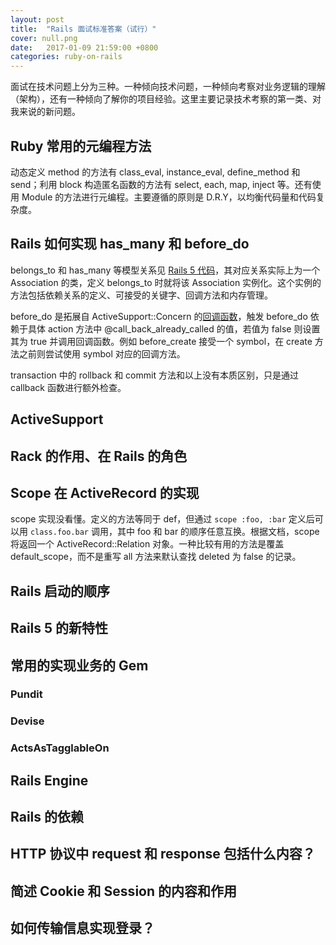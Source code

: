 ```yaml
---
layout: post
title:  "Rails 面试标准答案（试行）"
cover: null.png
date:   2017-01-09 21:59:00 +0800
categories: ruby-on-rails
---
```


面试在技术问题上分为三种。一种倾向技术问题，一种倾向考察对业务逻辑的理解（架构），还有一种倾向了解你的项目经验。这里主要记录技术考察的第一类、对我来说的新问题。

## Ruby 常用的元编程方法

动态定义 method 的方法有 class\_eval, instance\_eval, define\_method 和 send；利用 block 构造匿名函数的方法有 select, each, map, inject 等。还有使用 Module 的方法进行元编程。主要遵循的原则是 D.R.Y，以均衡代码量和代码复杂度。

## Rails 如何实现 has\_many 和 before\_do

belongs\_to 和 has\_many 等模型关系见 [Rails 5 代码](https://github.com/rails/rails/blob/5-0-stable/activerecord/lib/active_record/associations.rb)，其对应关系实际上为一个 Association 的类，定义 belongs\_to 时就将该 Association 实例化。这个实例的方法包括依赖关系的定义、可接受的关键字、回调方法和内存管理。

before\_do 是拓展自 ActiveSupport::Concern 的[回调函数](https://github.com/rails/rails/blob/5-0-stable/activerecord/lib/active_record/callbacks.rb#L258)，触发 before\_do 依赖于具体 action 方法中 @call\_back\_already\_called 的值，若值为 false 则设置其为 true 并调用回调函数。例如 before\_create 接受一个 symbol，在 create 方法之前则尝试使用 symbol 对应的回调方法。

transaction 中的 rollback 和 commit 方法和以上没有本质区别，只是通过 callback 函数进行额外检查。

## ActiveSupport

## Rack 的作用、在 Rails 的角色

## Scope 在 ActiveRecord 的实现

scope 实现没看懂。定义的方法等同于 def，但通过 `scope :foo, :bar` 定义后可以用 `class.foo.bar` 调用，其中 foo 和 bar 的顺序任意互换。根据文档，scope 将返回一个 ActiveRecord::Relation 对象。一种比较有用的方法是覆盖 default_scope，而不是重写 all 方法来默认查找 deleted 为 false 的记录。

## Rails 启动的顺序

## Rails 5 的新特性

## 常用的实现业务的 Gem

### Pundit

### Devise

### ActsAsTagglableOn

## Rails Engine

## Rails 的依赖

## HTTP 协议中 request 和 response 包括什么内容？

## 简述 Cookie 和 Session 的内容和作用

## 如何传输信息实现登录？
